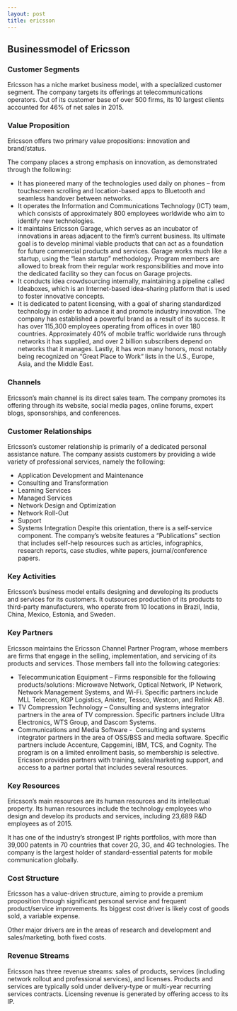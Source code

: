 ```yaml
---
layout: post
title: ericsson
---
```


Businessmodel of Ericsson
--------------------------

### Customer Segments

Ericsson has a niche market business model, with a specialized customer segment. The company targets its offerings at telecommunications operators. Out of its customer base of over 500 firms, its 10 largest clients accounted for 46% of net sales in 2015.

### Value Proposition

Ericsson offers two primary value propositions: innovation and brand/status.

The company places a strong emphasis on innovation, as demonstrated through the following:

 * It has pioneered many of the technologies used daily on phones – from touchscreen scrolling and location-based apps to Bluetooth and seamless handover between networks.
* It operates the Information and Communications Technology (ICT) team, which consists of approximately 800 employees worldwide who aim to identify new technologies.
* It maintains Ericsson Garage, which serves as an incubator of innovations in areas adjacent to the firm’s current business. Its ultimate goal is to develop minimal viable products that can act as a foundation for future commercial products and services. Garage works much like a startup, using the “lean startup” methodology. Program members are allowed to break from their regular work responsibilities and move into the dedicated facility so they can focus on Garage projects.
* It conducts idea crowdsourcing internally, maintaining a pipeline called Ideaboxes, which is an Internet-based idea-sharing platform that is used to foster innovative concepts.
* It is dedicated to patent licensing, with a goal of sharing standardized technology in order to advance it and promote industry innovation.
 The company has established a powerful brand as a result of its success. It has over 115,300 employees operating from offices in over 180 countries. Approximately 40% of mobile traffic worldwide runs through networks it has supplied, and over 2 billion subscribers depend on networks that it manages. Lastly, it has won many honors, most notably being recognized on “Great Place to Work“ lists in the U.S., Europe, Asia, and the Middle East.

### Channels

Ericsson’s main channel is its direct sales team. The company promotes its offering through its website, social media pages, online forums, expert blogs, sponsorships, and conferences.

### Customer Relationships

Ericsson’s customer relationship is primarily of a dedicated personal assistance nature. The company assists customers by providing a wide variety of professional services, namely the following:

 * Application Development and Maintenance
* Consulting and Transformation
* Learning Services
* Managed Services
* Network Design and Optimization
* Network Roll-Out
* Support
* Systems Integration
 Despite this orientation, there is a self-service component. The company’s website features a “Publications” section that includes self-help resources such as articles, infographics, research reports, case studies, white papers, journal/conference papers.

### Key Activities

Ericsson’s business model entails designing and developing its products and services for its customers. It outsources production of its products to third-party manufacturers, who operate from 10 locations in Brazil, India, China, Mexico, Estonia, and Sweden.

### Key Partners

Ericsson maintains the Ericsson Channel Partner Program, whose members are firms that engage in the selling, implementation, and servicing of its products and services. Those members fall into the following categories:

 * Telecommunication Equipment – Firms responsible for the following products/solutions: Microwave Network, Optical Network, IP Network, Network Management Systems, and Wi-Fi. Specific partners include MLL Telecom, KGP Logistics, Anixter, Tessco, Westcon, and Relink AB.
* TV Compression Technology – Consulting and systems integrator partners in the area of TV compression. Specific partners include Ultra Electronics, WTS Group, and Dascom Systems.
* Communications and Media Software -  Consulting and systems integrator partners in the area of OSS/BSS and media software. Specific partners include Accenture, Capgemini, IBM, TCS, and Cognity.
 The program is on a limited enrollment basis, so membership is selective. Ericsson provides partners with training, sales/marketing support, and access to a partner portal that includes several resources.

### Key Resources

Ericsson’s main resources are its human resources and its intellectual property. Its human resources include the technology employees who design and develop its products and services, including 23,689 R&D employees as of 2015.

It has one of the industry’s strongest IP rights portfolios, with more than 39,000 patents in 70 countries that cover 2G, 3G, and 4G technologies. The company is the largest holder of standard-essential patents for mobile communication globally.

### Cost Structure

Ericsson has a value-driven structure, aiming to provide a premium proposition through significant personal service and frequent product/service improvements. Its biggest cost driver is likely cost of goods sold, a variable expense.

Other major drivers are in the areas of research and development and sales/marketing, both fixed costs.

### Revenue Streams

Ericsson has three revenue streams: sales of products, services (including network rollout and professional services), and licenses. Products and services are typically sold under delivery-type or multi-year recurring services contracts. Licensing revenue is generated by offering access to its IP.
